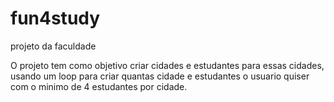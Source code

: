 # fun4study
projeto da faculdade 

O projeto tem como objetivo criar cidades e estudantes para essas cidades,
usando um loop para criar quantas cidade e estudantes o usuario quiser 
com o minimo de 4 estudantes por cidade.
